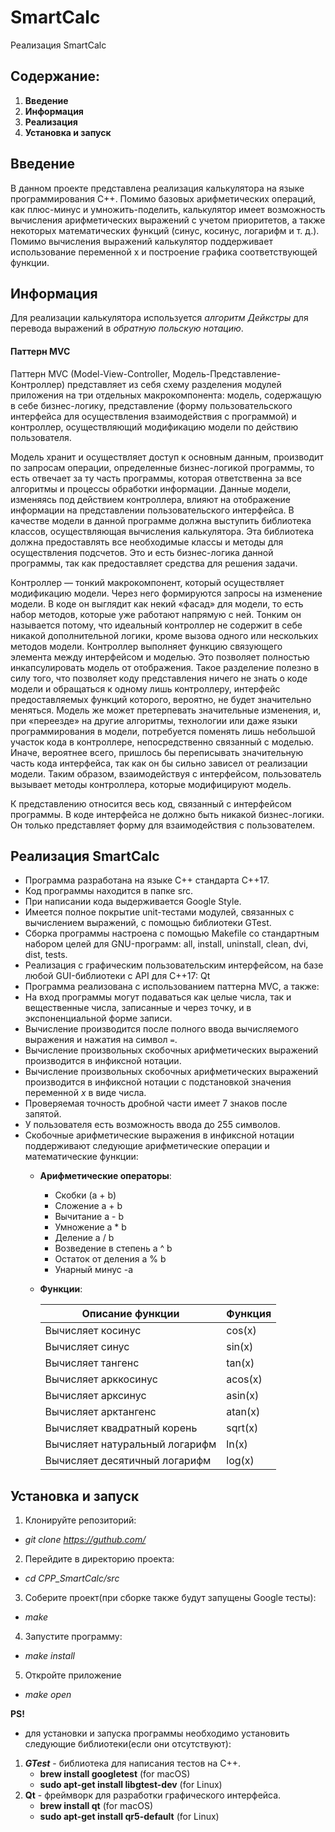 # SmartCalc 

Реализация SmartCalc 

## Содержание:

1. **Введение**
2. **Информация**
3. **Реализация** 
4. **Установка и запуск**

## Введение

В данном проекте представлена реализация калькулятора на языке программирования С++. Помимо базовых арифметических операций, как плюс-минус и умножить-поделить, калькулятор имеет возможность вычисления арифметических выражений с учетом приоритетов, а также некоторых математических функций (синус, косинус, логарифм и т. д.). Помимо вычисления выражений калькулятор поддерживает использование переменной x и построение графика соответствующей функции.

## Информация

Для реализации калькулятора используется *алгоритм Дейкстры* для перевода выражений в *обратную польскую нотацию*. 

####  **Паттерн MVC**
Паттерн MVC (Model-View-Controller, Модель-Представление-Контроллер) представляет из себя схему разделения модулей приложения на три отдельных макрокомпонента: модель, содержащую в себе бизнес-логику, представление (форму пользовательского интерфейса для осуществления взаимодействия с программой) и контроллер, осуществляющий модификацию модели по действию пользователя.

Модель хранит и осуществляет доступ к основным данным, производит по запросам операции, определенные бизнес-логикой программы, то есть отвечает за ту часть программы, которая ответственна за все алгоритмы и процессы обработки информации. Данные модели, изменяясь под действием контроллера, влияют на отображение информации на представлении пользовательского интерфейса. В качестве модели в данной программе должна выступить библиотека классов, осуществляющая вычисления калькулятора. Эта библиотека должна предоставлять все необходимые классы и методы для осуществления подсчетов. Это и есть бизнес-логика данной программы, так как предоставляет средства для решения задачи. 

Контроллер — тонкий макрокомпонент, который осуществляет модификацию модели. Через него формируются запросы на изменение модели. В коде он выглядит как некий «фасад» для модели, то есть набор методов, которые уже работают напрямую с ней. Тонким он называется потому, что идеальный контроллер не содержит в себе никакой дополнительной логики, кроме вызова одного или нескольких методов модели. Контроллер выполняет функцию связующего элемента между интерфейсом и моделью. Это позволяет полностью инкапсулировать модель от отображения. Такое разделение полезно в силу того, что позволяет коду представления ничего не знать о коде модели и обращаться к одному лишь контроллеру, интерфейс предоставляемых функций которого, вероятно, не будет значительно меняться. Модель же может претерпевать значительные изменения, и, при «переезде» на другие алгоритмы, технологии или даже языки программирования в модели, потребуется поменять лишь небольшой участок кода в контроллере, непосредственно связанный с моделью. Иначе, вероятнее всего, пришлось бы переписывать значительную часть кода интерфейса, так как он бы сильно зависел от реализации модели. Таким образом, взаимодействуя с интерфейсом, пользователь вызывает методы контроллера, которые модифицируют модель.

К представлению относится весь код, связанный с интерфейсом программы. В коде  интерфейса не должно быть никакой бизнес-логики. Он только представляет форму для взаимодействия с пользователем.


## Реализация SmartCalc 

- Программа разработана на языке C++ стандарта C++17.
- Код программы находится в папке src.
- При написании кода выдерживается Google Style.
- Имеется полное покрытие unit-тестами модулей, связанных с вычислением выражений, c помощью библиотеки GTest.
- Сборка программы настроена с помощью Makefile со стандартным набором целей для GNU-программ: all, install, uninstall, clean, dvi, dist, tests.
- Реализация с графическим пользовательским интерфейсом, на базе любой GUI-библиотеки с API для C++17: Qt
- Программа реализована с использованием паттерна MVC, а также:
- На вход программы могут подаваться как целые числа, так и вещественные числа, записанные и через точку, и в экспоненциальной форме записи.
- Вычисление производится после полного ввода вычисляемого выражения и нажатия на символ `=`.
- Вычисление произвольных скобочных арифметических выражений производится в инфиксной нотации.
- Вычисление произвольных скобочных арифметических выражений производится в инфиксной нотации с подстановкой значения переменной _x_ в виде числа.
- Проверяемая точность дробной части имеет 7 знаков после запятой.
- У пользователя есть возможность ввода до 255 символов.
- Скобочные арифметические выражения в инфиксной нотации поддерживают следующие арифметические операции и математические функции:
    - **Арифметические операторы**:

        - Скобки  (a + b) 
        -  Сложение  a + b 
        -  Вычитание  a - b 
        -  Умножение  a * b 
        -  Деление  a / b 
        -  Возведение в степень  a ^ b 
        -  Остаток от деления  a % b 
        -  Унарный минус  -a 

    - **Функции**:
  
        | Описание функции | Функция |   
        | ---------------- | ------- |  
        | Вычисляет косинус | cos(x) |   
        | Вычисляет синус | sin(x) |  
        | Вычисляет тангенс | tan(x) |  
        | Вычисляет арккосинус | acos(x) | 
        | Вычисляет арксинус | asin(x) | 
        | Вычисляет арктангенс | atan(x) |
        | Вычисляет квадратный корень | sqrt(x) |
        | Вычисляет натуральный логарифм | ln(x) | 
        | Вычисляет десятичный логарифм | log(x) |


## Установка и запуск 

1) Клонируйте репозиторий:
- *git clone https://guthub.com/*
2) Перейдите в директорию проекта:
- *cd CPP_SmartCalc/src*
3) Соберите проект(при сборке также будут запущены Google тесты):
- *make* 
4) Запустите программу:
- *make install*
5) Откройте приложение 
- *make open*

 **PS!**
- для установки и запуска программы необходимо установить следующие  библиотеки(если они отсутствуют):
1) ***GTest*** - библиотека для написания тестов на С++. 
    - **brew install googletest** (for macOS)
    - **sudo apt-get install libgtest-dev** (for Linux)
2) **Qt** - фреймворк для разработки графического интерфейса.
    - **brew install qt** (for macOS)
    - **sudo apt-get install qr5-default** (for Linux)
